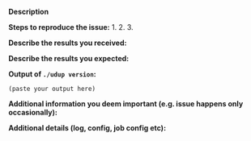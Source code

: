 <!--
If you are reporting a new issue, make sure that we do not have any duplicates
already open. You can ensure this by searching the issue list for this
repository. If there is a duplicate, please close your issue and add a comment
to the existing issue instead.

If you suspect your issue is a bug, please edit your issue description to
include the BUG REPORT INFORMATION shown below. 

For more information about reporting issues, see
https://github.com/actiontech/udup/blob/master/CONTRIBUTING.md#reporting-other-issues

---------------------------------------------------
GENERAL SUPPORT INFORMATION
---------------------------------------------------

The GitHub issue tracker is for bug reports and feature requests.
General support for **Udup** can be found at the following locations:

- Udup Support QQ Group - 852990221

---------------------------------------------------
BUG REPORT INFORMATION
---------------------------------------------------
Use the commands below to provide key information from your environment:
You do NOT have to include this information if this is a FEATURE REQUEST
-->

**Description**

<!--
Briefly describe the problem you are having in a few paragraphs.
-->

**Steps to reproduce the issue:**
1.
2.
3.

**Describe the results you received:**


**Describe the results you expected:**

**Output of `./udup version`:**

```
(paste your output here)
```

**Additional information you deem important (e.g. issue happens only occasionally):**


**Additional details (log, config, job config etc):**
<!-- 
1. default config path: /etc/udup/udup.conf
3. job config:   curl -XGET "http://127.0.0.1:8190/v1/job/<job_uuid>"
2. default log path: /var/log/udup.log
3. mask sensitive infomation (e.g. IP, username and password)"
-->